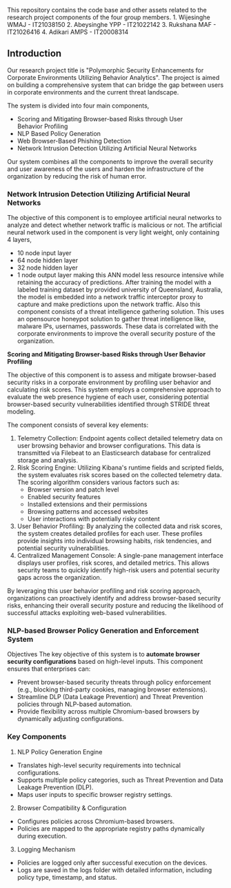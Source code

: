 This repository contains the code base and other assets related to the research project components of the four group members.
	1. Wijesinghe WMAJ - IT21038150
	2. Abeysinghe YPP - IT21022142
	3. Rukshana MAF - IT21026416
	4. Adikari AMPS - IT20008314

## Introduction
Our research project title is "Polymorphic Security Enhancements for Corporate Environments Utilizing Behavior Analytics". The project is aimed on building a comprehensive system that can bridge the gap between users in corporate environments and the current threat landscape.

The system is divided into four main components, 
* Scoring and Mitigating Browser-based Risks through User Behavior Profiling​​
* NLP Based Policy Generation​​
* Web Browser-Based Phishing Detection​
* Network Intrusion Detection Utilizing Artificial Neural Networks​

Our system combines all the components to improve the overall security and user awareness of the users and harden the infrastructure of the organization by reducing the risk of human error.

###  Network Intrusion Detection Utilizing Artificial Neural Networks
The objective of this component is to employee artificial neural networks to analyze and detect whether network traffic is malicious or not. The artificial neural network used in the component is very light weight, only containing 4 layers,
* 10 node input layer
* 64 node hidden layer
* 32 node hidden layer
* 1 node output layer
making this ANN model less resource intensive while retaining the accuracy of predictions. After training the model with a labeled training dataset by provided university of Queensland, Australia, the model is embedded into a network traffic interceptor proxy to capture and make predictions upon the network traffic. Also this component consists of a threat intelligence gathering solution. This uses an opensource honeypot solution to gather threat intelligence like, malware IPs, usernames, passwords. These data is correlated with the corporate environments to improve the overall security posture of the organization.


**Scoring and Mitigating Browser-based Risks through User Behavior Profiling**

The objective of this component is to assess and mitigate browser-based security risks in a corporate environment by profiling user behavior and calculating risk scores. This system employs a comprehensive approach to evaluate the web presence hygiene of each user, considering potential browser-based security vulnerabilities identified through STRIDE threat modeling.

The component consists of several key elements:

1. Telemetry Collection: Endpoint agents collect detailed telemetry data on user browsing behavior and browser configurations. This data is transmitted via Filebeat to an Elasticsearch database for centralized storage and analysis.
2. Risk Scoring Engine: Utilizing Kibana's runtime fields and scripted fields, the system evaluates risk scores based on the collected telemetry data. The scoring algorithm considers various factors such as:
   - Browser version and patch level
   - Enabled security features
   - Installed extensions and their permissions
   - Browsing patterns and accessed websites
   - User interactions with potentially risky content
3. User Behavior Profiling: By analyzing the collected data and risk scores, the system creates detailed profiles for each user. These profiles provide insights into individual browsing habits, risk tendencies, and potential security vulnerabilities.
4. Centralized Management Console: A single-pane management interface displays user profiles, risk scores, and detailed metrics. This allows security teams to quickly identify high-risk users and potential security gaps across the organization.

By leveraging this user behavior profiling and risk scoring approach, organizations can proactively identify and address browser-based security risks, enhancing their overall security posture and reducing the likelihood of successful attacks exploiting web-based vulnerabilities.

###  NLP-based Browser Policy Generation and Enforcement System

Objectives
The key objective of this system is to **automate browser security configurations** based on high-level inputs. This component ensures that enterprises can:

* Prevent browser-based security threats through policy enforcement (e.g., blocking third-party cookies, managing browser extensions).
* Streamline DLP (Data Leakage Prevention) and Threat Prevention policies through NLP-based automation.
* Provide flexibility across multiple Chromium-based browsers by dynamically adjusting configurations.

### Key Components


1. NLP Policy Generation Engine 

* Translates high-level security requirements into technical configurations.
* Supports multiple policy categories, such as Threat Prevention and Data Leakage Prevention (DLP).
* Maps user inputs to specific browser registry settings.


2. Browser Compatibility & Configuration 

* Configures policies across Chromium-based browsers.
* Policies are mapped to the appropriate registry paths dynamically during execution.

3. Logging Mechanism

* Policies are logged only after successful execution on the devices.
* Logs are saved in the logs folder with detailed information, including policy type, timestamp, and status.
 

